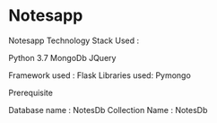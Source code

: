 # Notesapp
Notesapp
Technology Stack Used :

Python 3.7 
MongoDb
JQuery

Framework used :
Flask
Libraries used:
Pymongo

Prerequisite

Database name : NotesDb
Collection Name : NotesDb
